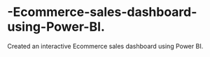 # -Ecommerce-sales-dashboard-using-Power-BI.
Created an interactive Ecommerce sales dashboard using Power BI.
